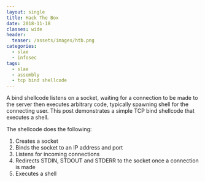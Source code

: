 ```yaml
---
layout: single
title: Hack The Box
date: 2018-11-18
classes: wide
header:
  teaser: /assets/images/htb.png
categories:
  - slae
  - infosec
tags:
  - slae
  - assembly
  - tcp bind shellcode
---
```

A bind shellcode listens on a socket, waiting for a connection to be made to the server then executes arbitrary code, typically spawning shell for the connecting user. This post demonstrates a simple TCP bind shellcode that executes a shell.

The shellcode does the following:
1. Creates a socket
2. Binds the socket to an IP address and port
3. Listens for incoming connections
4. Redirects STDIN, STDOUT and STDERR to the socket once a connection is made
5. Executes a shell

